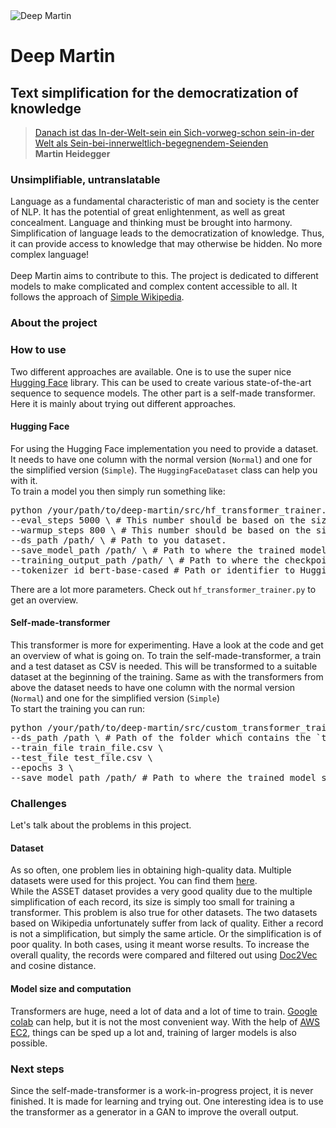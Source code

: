 <img src="https://github.com/stoffy/martin/blob/master/images/title_image.png?raw=true" alt="Deep Martin">

<h1>Deep Martin</h1>
<h2>Text simplification for the democratization of knowledge</h2>
<blockquote><a href="https://www.deepl.com/translator#de/en/Danach%20ist%20das%20In-der-Welt-sein%20ein%20Sich-vorweg-schon%20sein-in-der%20Welt%20als%20Sein-bei-innerweltlich-begegnendem-Seienden">Danach ist das In-der-Welt-sein ein Sich-vorweg-schon sein-in-der Welt als Sein-bei-innerweltlich-begegnendem-Seienden</a><br><b>Martin Heidegger</b></blockquote>
<h3>Unsimplifiable, untranslatable</h3>

<p>Language as a fundamental characteristic of man and society is the center of NLP. It has the potential of great enlightenment, as well as great concealment.  Language and thinking must be brought into harmony.
Simplification of language leads to the democratization of knowledge. Thus, it can provide access to knowledge that may otherwise be hidden. No more complex language!
<br><br>
Deep Martin aims to contribute to this.
The project is dedicated to different models to make complicated and complex content accessible to all. 
It follows the approach of <a href="https://simple.wikipedia.org/wiki/Main_Page">Simple Wikipedia</a>.</p> 

<h3>About the project</h3>

<h3>How to use</h3>

<p>Two different approaches are available. 
One is to use the super nice <a href="https://huggingface.co">Hugging Face</a> library. 
This can be used to create various state-of-the-art sequence to sequence models. 
The other part is a self-made transformer. 
Here it is mainly about trying out different approaches.</p>
<h4>Hugging Face</h4>
<p>For using the Hugging Face implementation you need to provide a dataset. It needs to have one column with the normal version (<code>Normal</code>)
and one for the simplified version (<code>Simple</code>).
The <code>HuggingFaceDataset</code> class can help you with it.<br>To train
a model you then simply run something like:<br></p>
<pre>
python /your/path/to/deep-martin/src/hf_transformer_trainer.py \
--eval_steps 5000 \ # This number should be based on the size of the dataset. 
--warmup_steps 800 \ # This number should be based on the size of the dataset.
--ds_path /path/ \ # Path to you dataset.
--save_model_path /path/ \ # Path to where the trained model should be stored.
--training_output_path /path/ \ # Path to where the checkpoints and the training data should be stored.
--tokenizer_id bert-base-cased # Path or identifier to Hugging Face tokenizer.
</pre>
<p>There are a lot more parameters. Check out <code>hf_transformer_trainer.py</code> to get an overview.</p>

<h4>Self-made-transformer</h4>
<p>This transformer is more for experimenting. Have a look at the code and get an overview of what is going on.
To train the self-made-transformer, a train and a test dataset as CSV is needed. This will be transformed
to a suitable dataset at the beginning of the training. Same as with the transformers from above the dataset needs to have one column with the normal version (<code>Normal</code>)
and one for the simplified version (<code>Simple</code>) <br>
To start the training you can run:<br></p>
<pre>
python /your/path/to/deep-martin/src/custom_transformer_trainer.py \
--ds_path /path \ # Path of the folder which contains the `train_file.csv` and the `test_file.csv`
--train_file train_file.csv \
--test_file test_file.csv \
--epochs 3 \
--save_model_path /path/ # Path to where the trained model should be stored.
</pre>

<h3>Challenges</h3>
<p>Let's talk about the problems in this project. </p>
<h4>Dataset</h4>
<p>As so often, one problem lies in obtaining high-quality data.
Multiple datasets were used for this project. You can find them 
<a href="https://paperswithcode.com/task/text-simplification">here</a>.<br>
While the ASSET dataset provides a very good quality due to the multiple simplification of each record, its size is simply too small for training a transformer. 
This problem is also true for other datasets. 
The two datasets based on Wikipedia unfortunately suffer from
lack of quality. Either a record is not a simplification, 
but simply the same article. Or the simplification is of poor quality. In both cases, using it meant worse results.
To increase the overall quality, the records were compared and 
filtered out using <a href="https://radimrehurek.com/gensim/models/doc2vec.html">Doc2Vec</a> and cosine distance. 
</p>

<h4>Model size and computation</h4>
<p>
Transformers are huge, need a lot of data and a lot of time to train. 
<a href="http://research.google.com/colaboratory/">Google colab</a> can help, but it is not the most convenient way. 
With the help of <a href="https://aws.amazon.com/de/ec2">AWS EC2</a>, things can be sped up a lot and, training of larger models is also possible.
</p>

<h3>Next steps</h3>
<p>Since the self-made-transformer is a work-in-progress project, it is never finished.
It is made for learning and trying out. One interesting idea is to use the
transformer as a generator in a GAN to improve the overall output.</p>